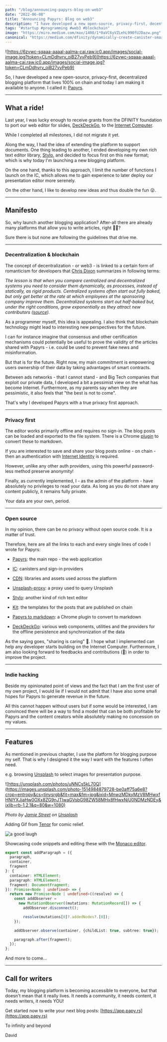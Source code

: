 ```yaml
---
path: "/blog/announcing-papyrs-blog-on-web3"
date: "2022-06-08"
title: "Announcing Papyrs: Blog on web3"
description: "I have developed a new open-source, privacy-first, decentralized blogging platform that lives 100% on chain and today I am making it available to anyone."
tags: "#startup #programming #web3 #blockchain"
image: "https://miro.medium.com/max/1400/1*0aVC6yVZLehL990fUJDazw.png"
canonical: "https://medium.com/dfinity/dynamically-create-canister-smart-contracts-in-motoko-d3b38a748c07"
---
```

![https://6zvwc-sqaaa-aaaal-aalma-cai.raw.ic0.app/images/social-image.jpg?token=CLmDdhvrv_oiB27vvPeb9](https://6zvwc-sqaaa-aaaal-aalma-cai.raw.ic0.app/images/social-image.jpg?token=CLmDdhvrv_oiB27vvPeb9)


So, I have developed a new open-source, privacy-first, decentralized blogging platform that lives 100% on chain and today I am making it available to anyone. I called it: [Papyrs](https://app.papy.rs).

* * *

## What a ride!

Last year, I was lucky enough to receive grants from the DFINITY foundation to port our web editor for slides, [DeckDeckGo](https://deckdeckgo.com/), to the [Internet Computer](https://smartcontracts.org/).

While I completed all milestones, I did not migrate it yet.

Along the way, I had the idea of extending the platform to support documents. One thing leading to another, I ended developing my own rich text editor library, [Stylo](https://stylojs.com/), and decided to focus first on this new format; which is why today I'm launching a new blogging platform.

On the one hand, thanks to this approach, I limit the number of functions I launch on the IC, which allows me to gain experience to later deploy our presentation editor more serenely.

On the other hand, I like to develop new ideas and thus double the fun 😜.

* * *

## Manifesto

So, why launch another blogging application? After-all there are already many platforms that allow you to write articles, right 🤷‍♂️?

Sure there is but none are following the guidelines that drive me.

* * *

### Decentralization & blockchain

The concept of decentralization - or web3 - is linked to a certain form of romanticism for developers that [Chris Dixon](https://twitter.com/cdixon) summarizes in following terms:

*The lesson is that when you compare centralized and decentralized systems you need to consider them dynamically, as processes, instead of statically, as rigid products. Centralized systems often start out fully baked, but only get better at the rate at which employees at the sponsoring company improve them. Decentralized systems start out half-baked but, under the right conditions, grow exponentially as they attract new contributors ([source](https://twg.io/whiteboard/why-decentralization-matters/)).*

As a programmer myself, this idea is appealing. I also think that blockchain technology might lead to interesting new perspectives for the future.

I can for instance imagine that consensus and other certification mechanisms could potentially be useful to prove the validity of the articles shared with Papyrs - i.e. could be used to prevent fake news and misinformation.

But that is for the future. Right now, my main commitment is empowering users ownership of their data by taking advantages of smart contracts.

Between ads networks - that I cannot stand - and Big Tech companies that exploit our private data, I developed a bit a pessimist view on the what has become Internet. Furthermore, as my parents say when they are pessimistic, it also feels that "the best is not to come".

That's why I developed Papyrs with a true privacy first approach.

* * *

### Privacy first

The editor works primarily offline and requires no sign-in. The blog posts can be loaded and exported to the file system. There is a Chrome [plugin](https://chrome.google.com/webstore/detail/papyrs-to-markdown/caacmbgdcjpdpmccocmbiljodkbkjglh) to convert these to markdown.

If you are interested to save and share your blog posts online - on chain - then an authentication with [Internet Identity](https://identity.ic0.app/) is required.

However, unlike any other auth providers, using this powerful password-less method preserve anonymity!

Finally, as currently implemented, I - as the admin of the platform - have absolutely no privileges to read your data. As long as you do not share any content publicly, it remains fully private.

Your data are your own, period.

* * *

### Open source

In my opinion, there can be no privacy without open source code. It is a matter of trust.

Therefore, here are all the links to each and every single lines of code I wrote for Papyrs:

*   [Papyrs](https://github.com/papyrs/papyrs): the main repo - the web application
*   [IC](https://github.com/papyrs/ic): canisters and sign-in providers
*   [CDN](https://github.com/papyrs/cdn): libraries and assets used across the platform

*   [Unsplash-proxy](https://github.com/papyrs/unsplash-proxy): a proxy used to query Unsplash

*   [Stylo](https://github.com/papyrs/stylo): another kind of rich text editor

*   [Kit](https://github.com/papyrs/kit): the templates for the posts that are published on chain

*   [Papyrs to markdown](https://github.com/papyrs/markdown-plugin): a Chrome plugin to convert to markdown

*   [DeckDeckGo](https://github.com/deckgo/deckdeckgo/): various web components, utilities and the providers for the offline persistence and synchronization of the data

As the saying goes, "sharing is caring" 🤗. I hope what I implemented can help any developer starts building on the Internet Computer. Furthermore, I am also looking forward to feedbacks and contributions (🤞) in order to improve the project.

* * *

### Indie hacking

Beside my opinionated point of views and the fact that I am the first user of my own project, I would lie if I would not admit that I have also some small hopes for Papyrs to generate revenue in the future.

All this cannot happen without users but if some would be interested, I am convinced there will be a way to find a model that can be both profitable for Papyrs and the content creators while absolutely making no concession on my values.

* * *

## Features

As mentioned in previous chapter, I use the platform for blogging purpose my self. That is why I designed it the way I want with the features I often need.

e.g. browsing [Unsplash](https://unsplash.com/) to select images for presentation purpose.

![https://unsplash.com/photos/uNNCs5kL70Q](https://images.unsplash.com/photo-1514984879728-be0aff75a6e8?crop=entropy&cs=tinysrgb&fit=max&fm=jpg&ixid=MnwzMDkyMzV8MHwxfHNlYXJjaHw0OXx8ZG9nJTIwaGVsbG98ZW58MHx8fHwxNjU0NDMzNDEy&ixlib=rb-1.2.1&q=80&w=1080)

*Photo by [Jamie Street](https://unsplash.com/@jamie452?utm_source=Papyrs&utm_medium=referral) on [Unsplash](https://unsplash.com/?utm_source=unsplash&utm_medium=referral&utm_content=creditCopyText)*

Adding Gif from [Tenor](https://tenor.com/) for comic relief.

![a good laugh](https://media.tenor.com/images/e82c2cd09db0bf410917cda2ef22ffd4/tenor.gif)

Showcasing code snippets and editing these with the [Monaco editor](https://microsoft.github.io/monaco-editor/).

```typescript
export const addParagraph = ({
  paragraph,
  container,
  fragment
}: {
  container: HTMLElement;
  paragraph: HTMLElement;
  fragment: DocumentFragment;
}): Promise<Node | undefined> => {
  return new Promise<Node | undefined>((resolve) => {
    const addObserver = 
      new MutationObserver((mutations: MutationRecord[]) => {
        addObserver.disconnect();

        resolve(mutations[0]?.addedNodes?.[0]);
    });

    addObserver.observe(container, {childList: true, subtree: true});

    paragraph.after(fragment);
  });
};
```

And more to come...

* * *

## Call for writers

Today, my blogging platform is becoming accessible to everyone, but that doesn't mean that it really lives. It needs a community, it needs content, it needs writers, it needs YOU!

Get started now to write your next blog posts: [https://app.papy.rs](https://app.papy.rs)

To infinity and beyond

David
